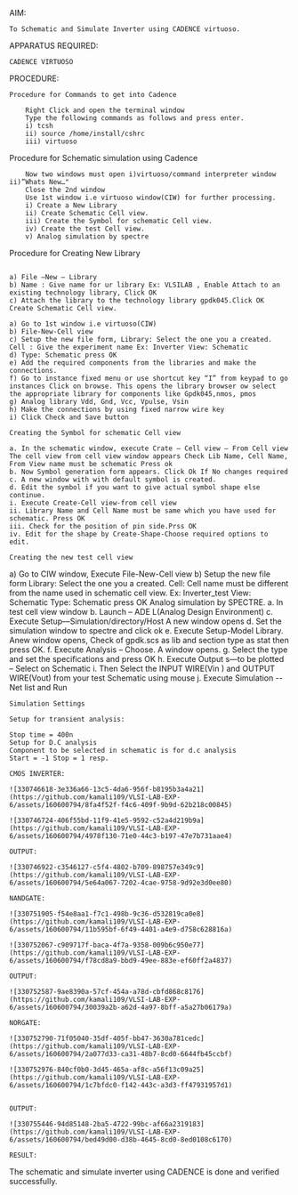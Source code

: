 AIM:
```
To Schematic and Simulate Inverter using CADENCE virtuoso.
```
APPARATUS REQUIRED:
```
CADENCE VIRTUOSO
```
PROCEDURE:
```
Procedure for Commands to get into Cadence

    Right Click and open the terminal window
    Type the following commands as follows and press enter.
    i) tcsh
    ii) source /home/install/cshrc
    iii) virtuoso
```

Procedure for Schematic simulation using Cadence
```
    Now two windows must open i)virtuoso/command interpreter window ii)”Whats New…"
    Close the 2nd window
    Use 1st window i.e virtuoso window(CIW) for further processing.
    i) Create a New Library
    ii) Create Schematic Cell view.
    iii) Create the Symbol for schematic Cell view.
    iv) Create the test Cell view.
    v) Analog simulation by spectre
```

Procedure for Creating New Library
```

a) File –New – Library
b) Name : Give name for ur library Ex: VLSILAB , Enable Attach to an existing technology library, Click OK
c) Attach the library to the technology library gpdk045.Click OK
Create Schematic Cell view.
```
```
a) Go to 1st window i.e virtuoso(CIW)
b) File-New-Cell view
c) Setup the new file form, Library: Select the one you a created. Cell : Give the experiment name Ex: Inverter View: Schematic
d) Type: Schematic press OK
e) Add the required components from the libraries and make the connections.
f) Go to instance fixed menu or use shortcut key “I” from keypad to go instances Click on browse. This opens the library browser ow select the appropriate library for components like Gpdk045,nmos, pmos
g) Analog library Vdd, Gnd, Vcc, Vpulse, Vsin
h) Make the connections by using fixed narrow wire key
i) Click Check and Save button
```
```
Creating the Symbol for schematic Cell view

a. In the schematic window, execute Crate – Cell view – From Cell view The cell view from cell view window appears Check Lib Name, Cell Name, From View name must be schematic Press ok
b. Now Symbol generation form appears. Click Ok If No changes required
c. A new window with with default symbol is created.
d. Edit the symbol if you want to give actual symbol shape else continue.
i. Execute Create-Cell view-from cell view
ii. Library Name and Cell Name must be same which you have used for schematic. Press OK
iii. Check for the position of pin side.Prss OK
iv. Edit for the shape by Create-Shape-Choose required options to edit.
```
```
Creating the new test cell view
```
a) Go to CIW window, Execute File-New-Cell view
b) Setup the new file form
Library: Select the one you a created.
Cell: Cell name must be different from the name used in schematic cell view. Ex: Inverter_test
View: Schematic
Type: Schematic press OK
Analog simulation by SPECTRE.
a. In test cell view window
b. Launch – ADE L(Analog Design Environment)
c. Execute Setup—Simulation/directory/Host A new window opens
d. Set the simulation window to spectre and click ok
e. Execute Setup-Model Library. Anew window opens, Check of gpdk.scs as lib and section type as stat then press OK.
f. Execute Analysis – Choose. A window opens.
g. Select the type and set the specifications and press OK
h. Execute Output s—to be plotted – Select on Schematic
i. Then Select the INPUT WIRE(Vin ) and OUTPUT WIRE(Vout) from your test Schematic using mouse
j. Execute Simulation -- Net list and Run
```
Simulation Settings

Setup for transient analysis:
```

    Stop time = 400n
    Setup for D.C analysis
    Component to be selected in schematic is for d.c analysis
    Start = -1 Stop = 1 resp.
```
CMOS INVERTER:

![330746618-3e336a66-13c5-4da6-956f-b8195b3a4a21](https://github.com/kamali109/VLSI-LAB-EXP-6/assets/160600794/8fa4f52f-f4c6-409f-9b9d-62b218c00845)

![330746724-406f55bd-11f9-41e5-9592-c52a4d219b9a](https://github.com/kamali109/VLSI-LAB-EXP-6/assets/160600794/4978f130-71e0-44c3-b197-47e7b731aae4)

OUTPUT:

![330746922-c3546127-c5f4-4802-b709-898757e349c9](https://github.com/kamali109/VLSI-LAB-EXP-6/assets/160600794/5e64a067-7202-4cae-9758-9d92e3d0ee80)

NANDGATE:

![330751905-f54e8aa1-f7c1-498b-9c36-d532819ca0e8](https://github.com/kamali109/VLSI-LAB-EXP-6/assets/160600794/11b595bf-6f49-4401-a4e9-d758c628816a)

![330752067-c909717f-baca-4f7a-9358-009b6c950e77](https://github.com/kamali109/VLSI-LAB-EXP-6/assets/160600794/f78cd8a9-bbd9-49ee-883e-ef60ff2a4837)

OUTPUT:

![330752587-9ae8390a-57cf-454a-a78d-cbfd868c8176](https://github.com/kamali109/VLSI-LAB-EXP-6/assets/160600794/30039a2b-a62d-4a97-8bff-a5a27b06179a)

NORGATE:

![330752790-71f05040-35df-405f-bb47-3630a781cedc](https://github.com/kamali109/VLSI-LAB-EXP-6/assets/160600794/2a077d33-ca31-48b7-8cd0-6644fb45ccbf)

![330752976-840cf0b0-3d45-465a-af8c-a56f13c09a25](https://github.com/kamali109/VLSI-LAB-EXP-6/assets/160600794/1c7bfdc0-f142-443c-a3d3-ff47931957d1)


OUTPUT:

![330755446-94d85148-2ba5-4722-99bc-af66a2319183](https://github.com/kamali109/VLSI-LAB-EXP-6/assets/160600794/bed49d00-d38b-4645-8cd0-8ed0108c6170)

RESULT:
```
The schematic and simulate inverter using CADENCE is done and verified successfully.
```
























    
